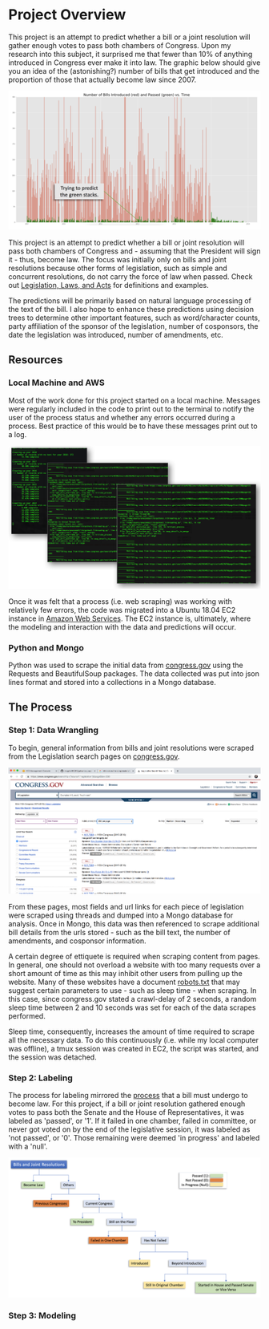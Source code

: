 # Project Overview

This project is an attempt to predict whether a bill or a joint resolution will gather enough votes to pass both chambers of Congress. Upon my research into this subject, it surprised me that fewer than 10% of anything introduced in Congress ever make it into law. The graphic below should give you an idea of the (astonishing?) number of bills that get introduced and the proportion of those that actually become law since 2007.

![Bill Histogram](img/bill_histogram.png)

This project is an attempt to predict whether a bill or joint resolution will pass both chambers of Congress and - assuming that the President will sign it - thus, become law. The focus was initially only on bills and joint resolutions because other forms of legislation, such as simple and concurrent resolutions, do not carry the force of law when passed. Check out [Legislation, Laws, and Acts](https://www.senate.gov/legislative/common/briefing/leg_laws_acts.htm) for definitions and examples.

The predictions will be primarily based on natural language processing of the text of the bill. I also hope to enhance these predictions using decision trees to determine other important features, such as word/character counts, party affiliation of the sponsor of the legislation, number of cosponsors, the date the legislation was introduced, number of amendments, etc.


## Resources

### Local Machine and AWS
Most of the work done for this project started on a local machine. Messages were regularly included in the code to print out to the terminal to notify the user of the process status and whether any errors occurred during a process. Best practice of this would be to have these messages print out to a log.

![system_out_messages](img/system_out_messages.png)

Once it was felt that a process (i.e. web scraping) was working with relatively few errors, the code was migrated into a Ubuntu 18.04 EC2 instance in [Amazon Web Services](https://aws.amazon.com). The EC2 instance is, ultimately, where the modeling and interaction with the data and predictions will occur.


### Python and Mongo
Python was used to scrape the initial data from [congress.gov](https://www.congress.gov/search?q={%22source%22:%22legislation%22}&pageSize=250) using the Requests and BeautifulSoup packages. The data collected was put into json lines format and stored into a collections in a Mongo database. 



## The Process

### Step 1: Data Wrangling
To begin, general information from bills and joint resolutions were scraped from the Legislation search pages on [congress.gov](https://www.congress.gov/search?q={%22source%22:%22legislation%22}&pageSize=250). 

![Legislation Search Page](img/legislation_search.png)

From these pages, most fields and url links for each piece of legislation were scraped using threads and dumped into a Mongo database for analysis. Once in Mongo, this data was then referenced to scrape additional bill details from the urls stored - such as the bill text, the number of amendments, and cosponsor information.

A certain degree of ettiquete is required when scraping content from pages. In general, one should not overload a website with too many requests over a short amount of time as this may inhibit other users from pulling up the website. Many of these websites have a document [robots.txt](https://www.congress.gov/robots.txt) that may suggest certain parameters to use - such as sleep time - when scraping. In this case, since congress.gov stated a crawl-delay of 2 seconds, a random sleep time between 2 and 10 seconds was set for each of the data scrapes performed.

Sleep time, consequently, increases the amount of time required to scrape all the necessary data. To do this continuously (i.e. while my local computer was offline), a tmux session was created in EC2, the script was started, and the session was detached.


### Step 2: Labeling
The process for labeling mirrored the [process](https://www.usa.gov/how-laws-are-made) that a bill must undergo to become law. For this project, if a bill or joint resolution gathered enough votes to pass both the Senate and the House of Representatives, it was labeled as 'passed', or '1'. If it failed in one chamber, failed in committee, or never got voted on by the end of the legislative session, it was labeled as 'not passed', or '0'. Those remaining were deemed 'in progress' and labeled with a 'null'.

![Labeling](img/Labeling.png)


### Step 3: Modeling

